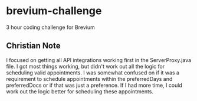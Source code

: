 # brevium-challenge
3 hour coding challenge for Brevium

## Christian Note
I focused on getting all API integrations working first in the ServerProxy.java file. 
I got most things working, but didn't work out all the logic for scheduling valid appointments. 
I was somewhat confused on if it was a requirement to schedule appointments within the preferredDays
and preferredDocs or if that was just a preference. If I had more time, I could work out the logic 
better for scheduling these appointments.
